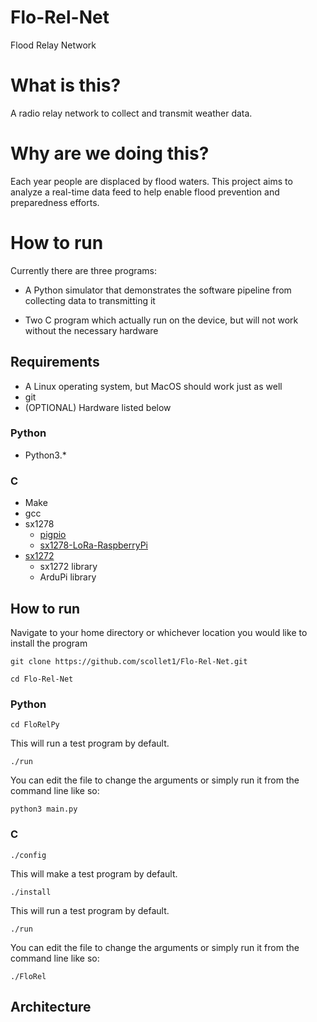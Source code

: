 # Flo-Rel-Net
Flood Relay Network

# What is this?

A radio relay network to collect and transmit weather data.


# Why are we doing this?

Each year people are displaced by flood waters. This project aims to analyze a real-time data feed to help enable flood prevention and preparedness efforts.

# How to run

Currently there are three programs:

 - A Python simulator that demonstrates the software pipeline from collecting data to transmitting it

 - Two C program which actually run on the device, but will not work without the necessary hardware

## Requirements

 - A Linux operating system, but MacOS should work just as well
 - git
 - (OPTIONAL) Hardware listed below

### Python

  - Python3.*

### C

 - Make
 - gcc
 - sx1278
   - [pigpio](https://github.com/scollet1/sx1278-LoRa-RaspberryPi)
   - [sx1278-LoRa-RaspberryPi](https://github.com/joan2937/pigpio)
 - [sx1272](https://www.cooking-hacks.com/documentation/tutorials/extreme-range-lora-sx1272-module-shield-arduino-raspberry-pi-intel-galileo/)
   - sx1272 library
   - ArduPi library

## How to run

Navigate to your home directory or whichever location you would like to install the program

`git clone https://github.com/scollet1/Flo-Rel-Net.git`

`cd Flo-Rel-Net`

### Python

`cd FloRelPy`

This will run a test program by default.

`./run`

You can edit the file to change the arguments or simply run it from the command line like so:

`python3 main.py` <ID>

### C

`./config`

This will make a test program by default.

`./install`

This will run a test program by default.

`./run`

You can edit the file to change the arguments or simply run it from the command line like so:

`./FloRel` <ID>

## Architecture
